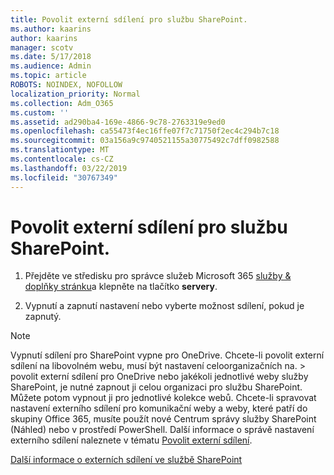 ```yaml
---
title: Povolit externí sdílení pro službu SharePoint.
ms.author: kaarins
author: kaarins
manager: scotv
ms.date: 5/17/2018
ms.audience: Admin
ms.topic: article
ROBOTS: NOINDEX, NOFOLLOW
localization_priority: Normal
ms.collection: Adm_O365
ms.custom: ''
ms.assetid: ad290ba4-169e-4866-9c78-2763319e9ed0
ms.openlocfilehash: ca55473f4ec16ffe07f7c71750f2ec4c294b7c18
ms.sourcegitcommit: 03a156a9c9740521155a30775492c7dff0982588
ms.translationtype: MT
ms.contentlocale: cs-CZ
ms.lasthandoff: 03/22/2019
ms.locfileid: "30767349"
---
```

# <a name="turn-external-sharing-on-or-off-for-sharepoint"></a>Povolit externí sdílení pro službu SharePoint.

1. Přejděte ve středisku pro správce služeb Microsoft 365 [služby &amp; doplňky stránku](https://portal.office.com/adminportal/home#/Settings/ServicesAndAddIns)a klepněte na tlačítko **servery**.
    
2. Vypnutí a zapnutí nastavení nebo vyberte možnost sdílení, pokud je zapnutý.
    
> [!NOTE]
> Vypnutí sdílení pro SharePoint vypne pro OneDrive. Chcete-li povolit externí sdílení na libovolném webu, musí být nastavení celoorganizačních na. > povolit externí sdílení pro OneDrive nebo jakékoli jednotlivé weby služby SharePoint, je nutné zapnout ji celou organizaci pro službu SharePoint. Můžete potom vypnout ji pro jednotlivé kolekce webů. Chcete-li spravovat nastavení externího sdílení pro komunikační weby a weby, které patří do skupiny Office 365, musíte použít nové Centrum správy služby SharePoint (Náhled) nebo v prostředí PowerShell. Další informace o správě nastavení externího sdílení naleznete v tématu [Povolit externí sdílení](https://go.microsoft.com/fwlink/?linkid=866426). 
  
[Další informace o externích sdílení ve službě SharePoint](https://go.microsoft.com/fwlink/?linkid=734908)
  

